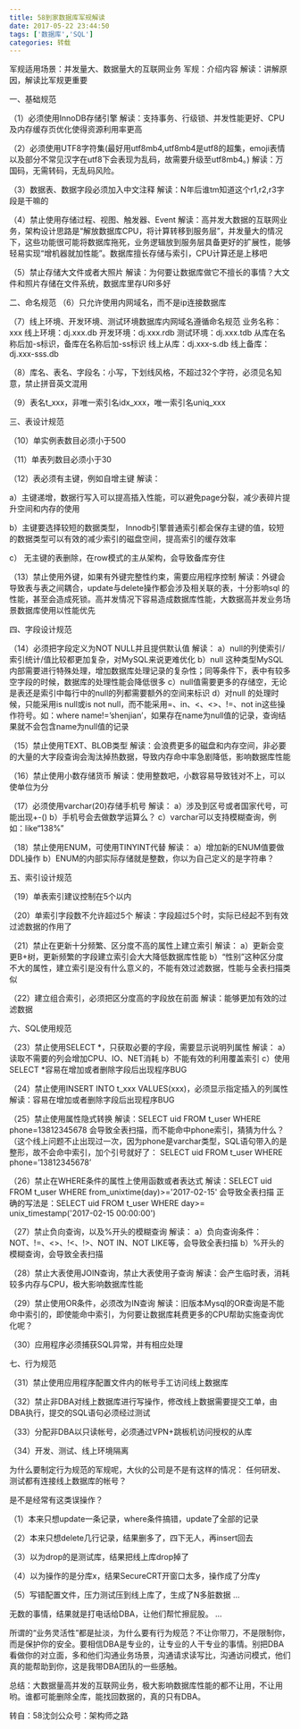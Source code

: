 ```yaml
---
title: 58到家数据库军规解读
date: 2017-05-22 23:44:50
tags: ['数据库','SQL']
categories: 转载
---
```


军规适用场景：并发量大、数据量大的互联网业务
军规：介绍内容
解读：讲解原因，解读比军规更重要

一、基础规范

（1）必须使用InnoDB存储引擎
解读：支持事务、行级锁、并发性能更好、CPU及内存缓存页优化使得资源利用率更高

（2）必须使用UTF8字符集(最好用utf8mb4,utf8mb4是utf8的超集，emoji表情以及部分不常见汉字在utf8下会表现为乱码，故需要升级至utf8mb4。)
解读：万国码，无需转码，无乱码风险。

（3）数据表、数据字段必须加入中文注释
解读：N年后谁tm知道这个r1,r2,r3字段是干嘛的

（4）禁止使用存储过程、视图、触发器、Event
解读：高并发大数据的互联网业务，架构设计思路是“解放数据库CPU，将计算转移到服务层”，并发量大的情况下，这些功能很可能将数据库拖死，业务逻辑放到服务层具备更好的扩展性，能够轻易实现“增机器就加性能”。数据库擅长存储与索引，CPU计算还是上移吧

（5）禁止存储大文件或者大照片
解读：为何要让数据库做它不擅长的事情？大文件和照片存储在文件系统，数据库里存URI多好

二、命名规范
（6）只允许使用内网域名，而不是ip连接数据库

（7）线上环境、开发环境、测试环境数据库内网域名遵循命名规范
业务名称：xxx
线上环境：dj.xxx.db
开发环境：dj.xxx.rdb
测试环境：dj.xxx.tdb
从库在名称后加-s标识，备库在名称后加-ss标识
线上从库：dj.xxx-s.db
线上备库：dj.xxx-sss.db

（8）库名、表名、字段名：小写，下划线风格，不超过32个字符，必须见名知意，禁止拼音英文混用

（9）表名t_xxx，非唯一索引名idx_xxx，唯一索引名uniq_xxx

三、表设计规范

（10）单实例表数目必须小于500

（11）单表列数目必须小于30

（12）表必须有主键，例如自增主键
解读：

a）主键递增，数据行写入可以提高插入性能，可以避免page分裂，减少表碎片提升空间和内存的使用

b）主键要选择较短的数据类型， Innodb引擎普通索引都会保存主键的值，较短的数据类型可以有效的减少索引的磁盘空间，提高索引的缓存效率

c） 无主键的表删除，在row模式的主从架构，会导致备库夯住

（13）禁止使用外键，如果有外键完整性约束，需要应用程序控制
解读：外键会导致表与表之间耦合，update与delete操作都会涉及相关联的表，十分影响sql 的性能，甚至会造成死锁。高并发情况下容易造成数据库性能，大数据高并发业务场景数据库使用以性能优先

四、字段设计规范

（14）必须把字段定义为NOT NULL并且提供默认值
解读：
a）null的列使索引/索引统计/值比较都更加复杂，对MySQL来说更难优化
b）null 这种类型MySQL内部需要进行特殊处理，增加数据库处理记录的复杂性；同等条件下，表中有较多空字段的时候，数据库的处理性能会降低很多
c）null值需要更多的存储空，无论是表还是索引中每行中的null的列都需要额外的空间来标识
d）对null 的处理时候，只能采用is null或is not null，而不能采用=、in、<、<>、!=、not in这些操作符号。如：where name!=’shenjian’，如果存在name为null值的记录，查询结果就不会包含name为null值的记录

（15）禁止使用TEXT、BLOB类型
解读：会浪费更多的磁盘和内存空间，非必要的大量的大字段查询会淘汰掉热数据，导致内存命中率急剧降低，影响数据库性能

（16）禁止使用小数存储货币
解读：使用整数吧，小数容易导致钱对不上，可以使单位为分

（17）必须使用varchar(20)存储手机号
解读：
a）涉及到区号或者国家代号，可能出现+-()
b）手机号会去做数学运算么？
c）varchar可以支持模糊查询，例如：like“138%”

（18）禁止使用ENUM，可使用TINYINT代替
解读：
a）增加新的ENUM值要做DDL操作
b）ENUM的内部实际存储就是整数，你以为自己定义的是字符串？

五、索引设计规范

（19）单表索引建议控制在5个以内

（20）单索引字段数不允许超过5个
解读：字段超过5个时，实际已经起不到有效过滤数据的作用了

（21）禁止在更新十分频繁、区分度不高的属性上建立索引
解读：
a）更新会变更B+树，更新频繁的字段建立索引会大大降低数据库性能
b）“性别”这种区分度不大的属性，建立索引是没有什么意义的，不能有效过滤数据，性能与全表扫描类似

（22）建立组合索引，必须把区分度高的字段放在前面
解读：能够更加有效的过滤数据

六、SQL使用规范

（23）禁止使用SELECT *，只获取必要的字段，需要显示说明列属性
解读：
a）读取不需要的列会增加CPU、IO、NET消耗
b）不能有效的利用覆盖索引
c）使用SELECT *容易在增加或者删除字段后出现程序BUG

（24）禁止使用INSERT INTO t_xxx VALUES(xxx)，必须显示指定插入的列属性
解读：容易在增加或者删除字段后出现程序BUG

（25）禁止使用属性隐式转换
解读：SELECT uid FROM t_user WHERE phone=13812345678 会导致全表扫描，而不能命中phone索引，猜猜为什么？（这个线上问题不止出现过一次，因为phone是varchar类型，SQL语句带入的是整形，故不会命中索引，加个引号就好了：
SELECT uid FROM t_user WHERE phone=’13812345678’

（26）禁止在WHERE条件的属性上使用函数或者表达式
解读：SELECT uid FROM t_user WHERE from_unixtime(day)>='2017-02-15' 会导致全表扫描
正确的写法是：SELECT uid FROM t_user WHERE day>= unix_timestamp('2017-02-15 00:00:00')

（27）禁止负向查询，以及%开头的模糊查询
解读：
a）负向查询条件：NOT、!=、<>、!<、!>、NOT IN、NOT LIKE等，会导致全表扫描
b）%开头的模糊查询，会导致全表扫描

（28）禁止大表使用JOIN查询，禁止大表使用子查询
解读：会产生临时表，消耗较多内存与CPU，极大影响数据库性能

（29）禁止使用OR条件，必须改为IN查询
解读：旧版本Mysql的OR查询是不能命中索引的，即使能命中索引，为何要让数据库耗费更多的CPU帮助实施查询优化呢？

（30）应用程序必须捕获SQL异常，并有相应处理

七、行为规范

（31）禁止使用应用程序配置文件内的帐号手工访问线上数据库

（32）禁止非DBA对线上数据库进行写操作，修改线上数据需要提交工单，由DBA执行，提交的SQL语句必须经过测试

（33）分配非DBA以只读帐号，必须通过VPN+跳板机访问授权的从库

（34）开发、测试、线上环境隔离

为什么要制定行为规范的军规呢，大伙的公司是不是有这样的情况：
任何研发、测试都有连接线上数据库的帐号？

是不是经常有这类误操作？

（1）本来只想update一条记录，where条件搞错，update了全部的记录

（2）本来只想delete几行记录，结果删多了，四下无人，再insert回去

（3）以为drop的是测试库，结果把线上库drop掉了

（4）以为操作的是分库x，结果SecureCRT开窗口太多，操作成了分库y

（5）写错配置文件，压力测试压到线上库了，生成了N多脏数据
…

无数的事情，结果就是打电话给DBA，让他们帮忙擦屁股。
…

所谓的“业务灵活性”都是扯淡，为什么要有行为规范？不让你带刀，不是限制你，而是保护你的安全。要相信DBA是专业的，让专业的人干专业的事情。别把DBA看做你的对立面，多和他们沟通业务场景，沟通请求读写比，沟通访问模式，他们真的能帮助到你，这是我带DBA团队的一些感触。


总结：大数据量高并发的互联网业务，极大影响数据库性能的都不让用，不让用哟。谁都可能删除全库，能找回数据的，真的只有DBA。

转自：58沈剑公众号：架构师之路